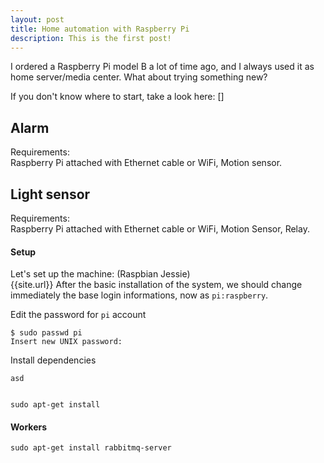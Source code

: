 ```yaml
---
layout: post
title: Home automation with Raspberry Pi
description: This is the first post!
---
```


I ordered a Raspberry Pi model B a lot of time ago, and I always used it as home server/media center. What about trying something new?

If you don't know where to start, take a look here: []

Alarm
-----
Requirements:  
Raspberry Pi attached with Ethernet cable or WiFi, Motion sensor.

Light sensor
------------
Requirements:  
Raspberry Pi attached with Ethernet cable or WiFi, Motion Sensor, Relay.


#### Setup
Let's set up the machine: (Raspbian Jessie)  
{{site.url}}
After the basic installation of the system, we should change immediately the base login informations, now as  `pi:raspberry`.

Edit the password for `pi` account
```
$ sudo passwd pi
Insert new UNIX password:
```
Install dependencies
~~~~~
asd


sudo apt-get install
~~~~~
#### Workers

```
sudo apt-get install rabbitmq-server
```
